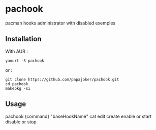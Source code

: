 # pachook

pacman hooks administrator with disabled exemples

## Installation
With AUR :

    yaourt -S pachook
    
or :

    git clone https://github.com/papajoker/pachook.git
    cd pachook
    makepkg -si
    
## Usage

pachook {command} "baseHookName"
	 cat
	 edit
	 create
	 enable or start
	 disable or stop
